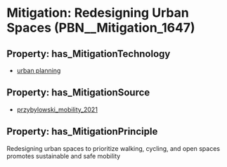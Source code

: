 # Mitigation: __Redesigning Urban Spaces__ (PBN__Mitigation_1647)

## Property: has_MitigationTechnology

* [urban planning](../Technology/PBN__Technology_922)

## Property: has_MitigationSource

* [przybylowski_mobility_2021](../Article/PBN__Article_113)

## Property: has_MitigationPrinciple

Redesigning urban spaces to prioritize walking, cycling, and open spaces promotes sustainable and safe mobility

